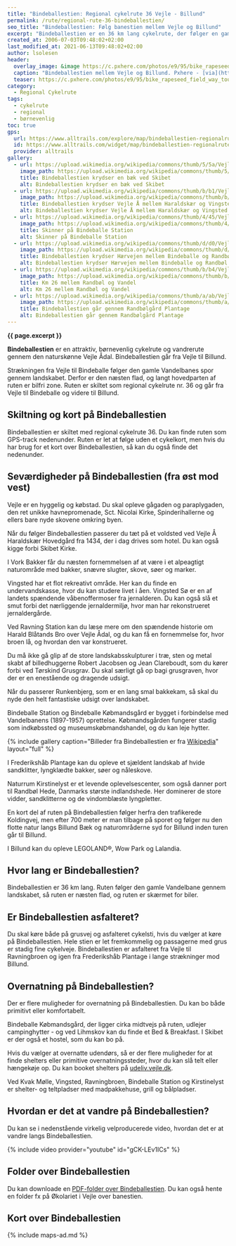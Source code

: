 ```yaml
---
title: "Bindeballestien: Regional cykelrute 36 Vejle - Billund"
permalink: /rute/regional-rute-36-bindeballestien/
seo_title: "Bindeballestien: Følg banestien mellem Vejle og Billund"
excerpt: "Bindeballestien er en 36 km lang cykelrute, der følger en gammel banesti mellem Vejle til Bindeballe Købmandsgård og videre til Billund."
created_at: 2006-07-03T09:48:02+02:00
last_modified_at: 2021-06-13T09:48:02+02:00
author: lsolesen
header:
  overlay_image: &image https://c.pxhere.com/photos/e9/95/bike_rapeseed_field_way_tour_tourism_nature_the_cultivation_of-877564.jpg!d
  caption: "Bindeballestien mellem Vejle og Billund. Pxhere - [via](https://pxhere.com/da/photo/877564)"
  teaser: https://c.pxhere.com/photos/e9/95/bike_rapeseed_field_way_tour_tourism_nature_the_cultivation_of-877564.jpg!d
category:
  - Regional Cykelrute
tags:
  - cykelrute
  - regional
  - børnevenlig
toc: true
gps:
  url: https://www.alltrails.com/explore/map/bindeballestien-regionalrute-36-the-bindeballestien-route-regional-route-no-36--3
  id: https://www.alltrails.com/widget/map/bindeballestien-regionalrute-36-the-bindeballestien-route-regional-route-no-36--3
  provider: alltrails
gallery:
  - url: https://upload.wikimedia.org/wikipedia/commons/thumb/5/5a/VejleVandelGrindsted15B%C3%A6kSkibet.JPG/1024px-VejleVandelGrindsted15B%C3%A6kSkibet.JPG
    image_path: https://upload.wikimedia.org/wikipedia/commons/thumb/5/5a/VejleVandelGrindsted15B%C3%A6kSkibet.JPG/1024px-VejleVandelGrindsted15B%C3%A6kSkibet.JPG
    title: Bindeballestien krydser en bæk ved Skibet
    alt: Bindeballestien krydser en bæk ved Skibet
  - url: https://upload.wikimedia.org/wikipedia/commons/thumb/b/b1/VejleVandelGrindsted27Vejle%C3%85Bro.JPG/1024px-VejleVandelGrindsted27Vejle%C3%85Bro.JPG
    image_path: https://upload.wikimedia.org/wikipedia/commons/thumb/b/b1/VejleVandelGrindsted27Vejle%C3%85Bro.JPG/1024px-VejleVandelGrindsted27Vejle%C3%85Bro.JPG
    title: Bindeballestien krydser Vejle Å mellem Haraldskær og Vingsted
    alt: Bindeballestien krydser Vejle Å mellem Haraldskær og Vingsted
  - url: https://upload.wikimedia.org/wikipedia/commons/thumb/4/45/VejleVandelGrindsted46BindeballeStationS%C3%98.JPG/1024px-VejleVandelGrindsted46BindeballeStationS%C3%98.JPG
    image_path: https://upload.wikimedia.org/wikipedia/commons/thumb/4/45/VejleVandelGrindsted46BindeballeStationS%C3%98.JPG/1024px-VejleVandelGrindsted46BindeballeStationS%C3%98.JPG
    title: Skinner på Bindeballe Station
    alt: Skinner på Bindeballe Station
  - url: https://upload.wikimedia.org/wikipedia/commons/thumb/d/d0/VejleVandelGrindsted56H%C3%A6rvejenS.JPG/1024px-VejleVandelGrindsted56H%C3%A6rvejenS.JPG
    image_path: https://upload.wikimedia.org/wikipedia/commons/thumb/d/d0/VejleVandelGrindsted56H%C3%A6rvejenS.JPG/1024px-VejleVandelGrindsted56H%C3%A6rvejenS.JPG
    title: Bindeballestien krydser Hærvejen mellem Bindeballe og Randbøl
    alt: Bindeballestien krydser Hærvejen mellem Bindeballe og Randbøl
  - url: https://upload.wikimedia.org/wikipedia/commons/thumb/b/b4/VejleVandelGrindsted62Km26.JPG/1024px-VejleVandelGrindsted62Km26.JPG
    image_path: https://upload.wikimedia.org/wikipedia/commons/thumb/b/b4/VejleVandelGrindsted62Km26.JPG/1024px-VejleVandelGrindsted62Km26.JPG
    title: Km 26 mellem Randbøl og Vandel
    alt: Km 26 mellem Randbøl og Vandel
  - url: https://upload.wikimedia.org/wikipedia/commons/thumb/a/ab/VejleVandelGrindsted65Randb%C3%B8lg%C3%A5rdPlantage2.JPG/1024px-VejleVandelGrindsted65Randb%C3%B8lg%C3%A5rdPlantage2.JPG
    image_path: https://upload.wikimedia.org/wikipedia/commons/thumb/a/ab/VejleVandelGrindsted65Randb%C3%B8lg%C3%A5rdPlantage2.JPG/1024px-VejleVandelGrindsted65Randb%C3%B8lg%C3%A5rdPlantage2.JPG
    title: Bindeballestien går gennem Randbølgård Plantage
    alt: Bindeballestien går gennem Randbølgård Plantage
---
```


**{{ page.excerpt }}**

**Bindeballestien** er en attraktiv, børnevenlig cykelrute og vandrerute gennem den naturskønne Vejle Ådal. Bindeballestien går fra Vejle til Billund.

Strækningen fra Vejle til Bindeballe følger den gamle Vandelbanes spor gennem landskabet. Derfor er den næsten flad, og langt hovedparten af ruten er bilfri zone. Ruten er skiltet som regional cykelrute nr. 36 og går fra Vejle til Bindeballe og videre til Billund.

## Skiltning og kort på Bindeballestien

Bindeballestien er skiltet med regional cykelrute 36. Du kan finde ruten som GPS-track nedenunder. Ruten er let at følge uden et cykelkort, men hvis du har brug for et kort over Bindeballestien, så kan du også finde det nedenunder.

## Seværdigheder på Bindeballestien (fra øst mod vest)

Vejle er en hyggelig og købstad. Du skal opleve gågaden og paraplygaden, den ret unikke havnepromenade, Sct. Nicolai Kirke, Spinderihallerne og ellers bare nyde skovene omkring byen.

Når du følger Bindeballestien passerer du tæt på et voldsted ved Vejle Å Haraldskær Hovedgård fra 1434, der i dag drives som hotel. Du kan også kigge forbi Skibet Kirke.

I Vork Bakker får du næsten fornemmelsen af at være i et alpeagtigt naturområde med bakker, snævre slugter, skove, søer og marker.

Vingsted har et flot rekreativt område. Her kan du finde en undervandskasse, hvor du kan studere livet i åen. Vingsted Sø er en af landets spændende våbenoffermoser fra jernalderen. Du kan også slå et smut forbi det nærliggende jernaldermiljø, hvor man har rekonstrueret jernaldergårde.

Ved Ravning Station kan du læse mere om den spændende historie om Harald Blåtands Bro over Vejle Ådal, og du kan få en fornemmelse for, hvor broen lå, og hvordan den var konstrueret. 

Du må ikke gå glip af de store landskabsskulpturer i træ, sten og metal skabt af billedhuggerne Robert Jacobsen og Jean Clareboudt, som du kører forbi ved Tørskind Grusgrav. Du skal særligt gå op bagi grusgraven, hvor der er en enestående og dragende udsigt.

Når du passerer Runkenbjerg, som er en lang smal bakkekam, så skal du nyde den helt fantastiske udsigt over landskabet. 

Bindeballe Station og Bindeballe Købmandsgård er bygget i forbindelse med Vandelbanens (1897-1957) oprettelse. Købmandsgården fungerer stadig som indkøbssted og museumskøbmandshandel, og du kan leje hytter.

{% include gallery caption="Billeder fra Bindeballestien er fra [Wikipedia](https://da.wikipedia.org/wiki/Vejle-Vandel-Grindsted_Jernbane)" layout="full" %}

I Frederikshåb Plantage kan du opleve et sjældent landskab af hvide sandklitter, lyngklædte bakker, søer og nåleskove.

Naturrum Kirstinelyst er et levende oplevelsescenter, som også danner port til Randbøl Hede, Danmarks største indlandshede. Her dominerer de store vidder, sandklitterne og de vindomblæste lyngpletter.

En kort del af ruten på Bindeballestien følger herfra den trafikerede Koldingvej, men efter 700 meter er man tilbage på sporet og følger nu den flotte natur langs Billund Bæk og naturområderne syd for Billund inden turen går til Billund.

I Billund kan du opleve LEGOLAND®, Wow Park og Lalandia.

## Hvor lang er Bindeballestien?

Bindeballestien er 36 km lang. Ruten følger den gamle Vandelbane gennem landskabet, så ruten er næsten flad, og ruten er skærmet for biler.

## Er Bindeballestien asfalteret?

Du skal køre både på grusvej og asfalteret cykelsti, hvis du vælger at køre på Bindeballestien. Hele stien er let fremkommelig og passagerne med grus er stadig fine cykelveje. Bindeballestien er asfalteret fra Vejle til Ravningbroen og igen fra Frederikshåb Plantage i lange strækninger mod Billund.

## Overnatning på Bindeballestien?

Der er flere muligheder for overnatning på Bindeballestien. Du kan bo både primitivt eller komfortabelt. 

Bindeballe Købmandsgård, der ligger cirka midtvejs på ruten, udlejer campinghytter - og ved Lihmskov kan du finde et Bed & Breakfast. I Skibet er der også et hostel, som du kan bo på.

Hvis du vælger at overnatte udendørs, så er der flere muligheder for at finde shelters eller primitive overnatningssteder, hvor du kan slå telt eller hængekøje op. Du kan booket shelters på [udeliv.vejle.dk](https://udeliv.vejle.dk/).

Ved Kvak Mølle, Vingsted, Ravningbroen, Bindeballe Station og Kirstinelyst er shelter- og teltpladser med madpakkehuse, grill og bålpladser.

## Hvordan er det at vandre på Bindeballestien?

Du kan se i nedenstående virkelig velproducerede video, hvordan det er at vandre langs Bindeballestien.

{% include video provider="youtube" id="gCK-LEv1ICs" %}

## Folder over Bindeballestien

Du kan downloade en [PDF-folder over Bindeballestien](http://www.okolariet.dk/media/345467/bindeballeinfotavle_juni_2016_1_lav.pdf). Du kan også hente en folder fx på Økolariet i Vejle over banestien.

## Kort over Bindeballestien

{% include maps-ad.md %}
